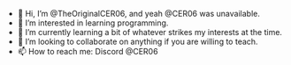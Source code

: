 - 👋 Hi, I’m @TheOriginalCER06, and yeah @CER06 was unavailable.
- 👀 I’m interested in learning programming.
- 🌱 I’m currently learning a bit of whatever strikes my interests at the time.
- 💞️ I’m looking to collaborate on anything if you are willing to teach.
- 📫 How to reach me: Discord @CER06

<!---
TheOriginalCER06/TheOriginalCER06 is a ✨ special ✨ repository because its `README.md` (this file) appears on your GitHub profile.
You can click the Preview link to take a look at your changes.
--->
